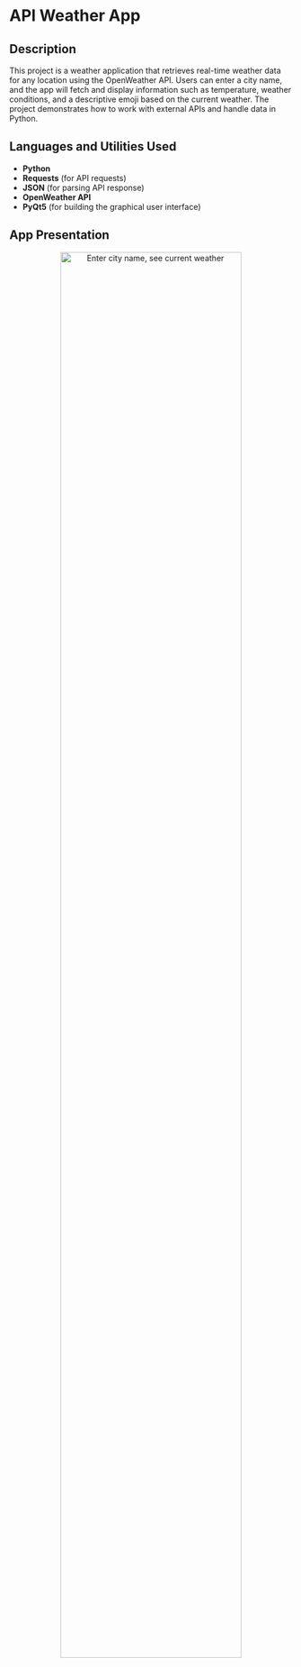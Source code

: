<h1>API Weather App</h1>

<h2>Description</h2>
This project is a weather application that retrieves real-time weather data for any location using the OpenWeather API. Users can enter a city name, and the app will fetch and display information such as temperature, weather conditions, and a descriptive emoji based on the current weather. The project demonstrates how to work with external APIs and handle data in Python.

<h2>Languages and Utilities Used</h2>
<ul>
  <li><b>Python</b></li>
  <li><b>Requests</b> (for API requests)</li>
  <li><b>JSON</b> (for parsing API response)</li>
  <li><b>OpenWeather API</b></li>
  <li><b>PyQt5</b> (for building the graphical user interface)</li>
</ul>

<h2>App Presentation</h2>
<p align="center">
  <img src="https://github.com/username/project-name/raw/main/assets/weather_app_screenshot.png" height="80%" width="80%" alt="Enter city name, see current weather"/>
</p>

<!--
 ```diff
- text in red
+ text in green
! text in orange
# text in gray
@@ text in purple (and bold)@@
```
--!>
